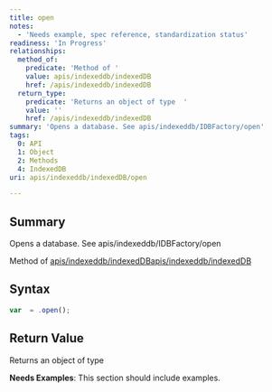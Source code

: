 ```yaml
---
title: open
notes:
  - 'Needs example, spec reference, standardization status'
readiness: 'In Progress'
relationships:
  method_of:
    predicate: 'Method of '
    value: apis/indexeddb/indexedDB
    href: /apis/indexeddb/indexedDB
  return_type:
    predicate: 'Returns an object of type  '
    value: ''
    href: /apis/indexeddb/indexedDB
summary: 'Opens a database. See apis/indexeddb/IDBFactory/open'
tags:
  0: API
  1: Object
  2: Methods
  4: IndexedDB
uri: apis/indexeddb/indexedDB/open

---
```

## <span>Summary</span>

Opens a database. See apis/indexeddb/IDBFactory/open

Method of [apis/indexeddb/indexedDB](/apis/indexeddb/indexedDB)[apis/indexeddb/indexedDB](/apis/indexeddb/indexedDB)

## <span>Syntax</span>

``` js
var  = .open();
```

## <span>Return Value</span>

Returns an object of type<span></span>

**Needs Examples**: This section should include examples.

